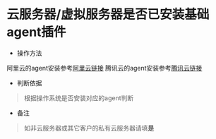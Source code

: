 # 云服务器/虚拟服务器是否已安装基础agent插件

- 操作方法
> 
阿里云的agent安装参考[阿里云链接](https://help.aliyun.com/knowledge_detail/38859.html?spm=5176.2020520111.0.0.1789d103UfmXkf)
腾讯云的agent安装参考[腾讯云链接](https://cloud.tencent.com/document/product/248/6211)


- 判断依据
> 根据操作系统是否安装对应的agent判断

- 备注
> 如非云服务器或其它客户的私有云服务器请填**是**